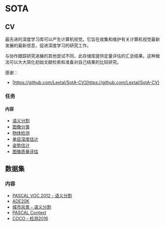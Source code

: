 # SOTA

## CV 

最先进的深度学习库可以产生计算机视觉。它旨在收集和维护有关计算机视觉最新发展的最新信息，促进深度学习的研究工作。

与协作跟踪研究进展的其他尝试不同，此存储库提供定量评估的汇总结果。这种做法可以大大简化初始文献检索和准备对自己结果的比较研究。

感谢：
- [https://github.com/Lextal/SotA-CV](https://github.com/Lextal/SotA-CV)

### 任务

#### 内容

- [语义分割](semantic_segmentation.md)
- [图像分类](image_classification.md)
- [物体检测](object_detection.md)
- [单目深度估计](depth_estimation.md)
- [姿势估计](pose_estimation.md)
- [图像质量评估](image_quality_assessment.md)

## 数据集

### 内容

- [PASCAL VOC 2012 - 语义分割](datasets/pascal_voc_2012_segmentation.md)
- [ADE20K](datasets/ade20k.md)
- [城市风景 - 语义分割](datasets/cityscapes_semantic.md)
- [PASCAL Context](datasets/pascal_context.md)
- [COCO - 检测2016](datasets/coco_detection.md)
